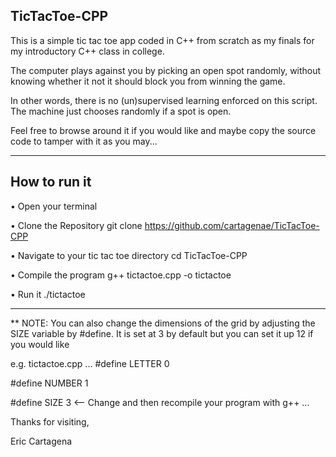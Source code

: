 TicTacToe-CPP
-------------

This is a simple tic tac toe app coded in C++ from scratch as my finals for my introductory C++ class in college.

The computer plays against you by picking an open spot randomly, without knowing whether it not it should block you from winning the game.

In other words, there is no (un)supervised learning enforced on this script. The machine just chooses randomly if a spot is open.

Feel free to browse around it if you would like and maybe copy the source code to tamper with it as you may...

----------------------------------------------------------------------------------------------------------------------

How to run it
-------------

• Open your terminal

• Clone the Repository
git clone https://github.com/cartagenae/TicTacToe-CPP

• Navigate to your tic tac toe directory
cd TicTacToe-CPP

• Compile the program
g++ tictactoe.cpp -o tictactoe

• Run it
./tictactoe

----------------------------------------------------------------------------------------------------------------------

** NOTE: You can also change the dimensions of the grid by adjusting the SIZE variable by #define. It is set at 3 by default but you can set it up 12 if you would like

e.g.
tictactoe.cpp
...
#define LETTER 0

#define NUMBER 1

#define SIZE 3    <-- Change and then recompile your program with g++
...

Thanks for visiting,

Eric Cartagena
